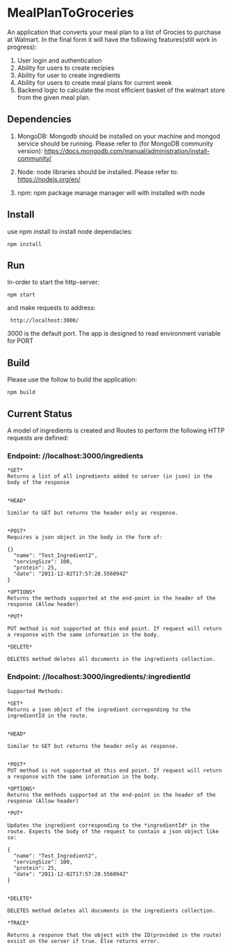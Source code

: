 # MealPlanToGroceries
An application that converts your meal plan to a list of Grocies to purchase at Walmart. In the final form it will have the following features(still work in progress):

1. User login and authentication
2. Ability for users to create recipies
3. Ability for user to create ingredients
4. Ability for users to create meal plans for current week
5. Backend logic to calculate the most efficient basket of the walmart store from the given meal plan.


## Dependencies

1. MongoDB: Mongodb should be installed on your machine and mongod service should be running. Please refer to (for MongoDB community version):
https://docs.mongodb.com/manual/administration/install-community/

2. Node: node libraries should be installed. Please refer to:
https://nodejs.org/en/

3. npm: npm package manage manager will with installed with node 


## Install

use npm install to install node dependacies:

```
npm install
```

## Run
In-order to start the http-server:

```
npm start
```
and make requests to address:

```
 http://localhost:3000/
```
3000 is the default port. The app is designed to read environment variable for PORT

## Build
Please use the follow to build the application:
```
npm build
```

## Current Status
A model of ingredients is created and Routes to perform the following HTTP requests are defined:

### Endpoint: //localhost:3000/ingredients ###
    *GET*   
    Returns a list of all ingredients added to server (in json) in the body of the response
    
    
    *HEAD*
   
    Similar to GET but returns the header only as response.
    
    
    *POST*   
    Requires a json object in the body in the form of:

    {}
      "name": "Test_Ingredient2",
      "servingSize": 100,
      "protein": 25,
      "date": "2011-12-02T17:57:28.556094Z"
    }

    *OPTIONS*   
    Returns the methods supported at the end-point in the header of the response (Allow header)

    *PUT*

    PUT method is not supported at this end point. If request will return a response with the same information in the body.

    *DELETE*

    DELETES method deletes all documents in the ingredients collection.


    
### Endpoint: //localhost:3000/ingredients/:ingredientId ###


    Supported Methods:

    *GET*   
    Returns a json object of the ingredient correponding to the ingredientId in the route.
    
    
    *HEAD*
   
    Similar to GET but returns the header only as response.
    
    
    *POST*   
    PUT method is not supported at this end point. If request will return a response with the same information in the body.
    
    *OPTIONS*   
    Returns the methods supported at the end-point in the header of the response (Allow header)

    *PUT*

    Updates the ingredient corresponding to the *ingredientId* in the route. Expects the body of the request to contain a json object like so:
    
    {
      "name": "Test_Ingredient2",
      "servingSize": 100,
      "protein": 25,
      "date": "2011-12-02T17:57:28.556094Z"
    }


    *DELETE*

    DELETES method deletes all documents in the ingredients collection.

    *TRACE*

    Returns a response that the object with the ID(provided in the route) exsist on the server if true. Else returns error.